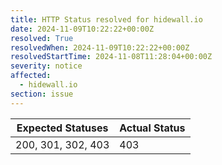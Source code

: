```yaml
---
title: HTTP Status resolved for hidewall.io
date: 2024-11-09T10:22:22+00:00Z
resolved: True
resolvedWhen: 2024-11-09T10:22:22+00:00Z
resolvedStartTime: 2024-11-08T11:28:04+00:00Z
severity: notice
affected:
  - hidewall.io
section: issue
---
```


| Expected Statuses | Actual Status  |
|-------------------|----------------|
| 200, 301, 302, 403 | 403 |
